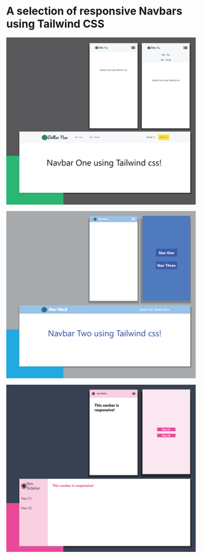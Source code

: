 # A selection of responsive Navbars using Tailwind CSS 

![Mockup_Nav01](public/mockup_nav_01-01-01.png)


![Mockup_Nav01](public/mockup_nav_02-01-01.png)

![Mockup_Nav01](public/mockup_nav_03-01.png)
